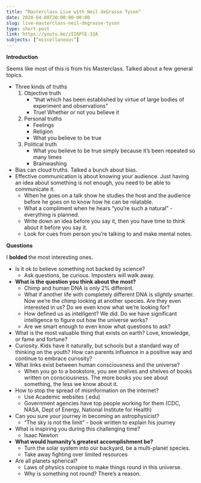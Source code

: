 ```yaml
---
title: “Masterclass Live with Neil deGrasse Tyson”
date: 2020-04-08T20:00:00-00:00
slug: live-masterclass-neil-degrasse-tyson
type: short-post
link: https://youtu.be/zII6PlE-33A
subjects: [“miscellaneous”]
---
```


**Introduction**

Seems like most of this is from his Masterclass. Talked about a few general topics.

* Three kinds of truths
    1. Objective truth 
        * “that which has been established by virtue of large bodies of experiment and observations”
        * True! Whether or not you believe it
    2. Personal truths
        * Feelings
        * Religion
        * What you believe to be true
    3. Political truth
        * What you believe to be true simply because it’s been repeated so many times
        * Brainwashing
* Bias can cloud truths. Talked a bunch about bias.
* Effective communication is about knowing your audience. Just having an idea about something is not enough, you need to be able to communicate it.
    * When he goes on a talk show he studies the host and the audience before he goes on to know how he can be relatable.
    * What a compliment when he hears “you’re such a natural” - everything is planned.
    * Write down an idea before you say it, then you have time to think about it before you say it.
    * Look for cues from person you’re talking to and make mental notes.

**Questions**

I **bolded** the most interesting ones.

* Is it ok to believe something not backed by science?
    * Ask questions, be curious. Imposters will walk away.
* **What is the question you think about the most?**
    * Chimp and human DNA is only 2% different.
    * What if another life with completely different DNA is _slightly_ smarter. Now we’re the chimp looking at another species. Are they even interested in us? Do we even know what we’re looking for?
    * How defined us as intelligent? We did. Do we have significant intelligence to figure out how the universe works?
    * Are we smart enough to even know what questions to ask?
* What is the most valuable thing that exists on earth? Love, knowledge, or fame and fortune?
* Curiosity. Kids have it naturally, but schools but a standard way of thinking on the youth? How can parents influence in a positive way and continue to embrace curiosity?
* What links exist between human consciousness and the universe?
    * When you go to a bookstore, you see shelves and shelves of books written on consciousness. The more books you see about something, the less we know about it.
* How to stop the spread of misinformation on the internet?
    * Use Academic websites (.edu)
    * Government agencies have top people working for them (CDC, NASA, Dept of Energy, National Institute for Health)
* Can you sure your journey in becoming an astrophysicist?
    * “The sky is not the limit” - book written to explain his journey
* What is inspiring you during this challenging time?
    * Isaac Newton
* **What would humanity’s greatest accomplishment be?**
    * Turn the solar system into our backyard, be a multi-planet species.
    * Take away fighting over limited resources
* Are all planets spherical?
    * Laws of physics conspire to make things round in this universe.
    * Why is something not round? There’s a reason.